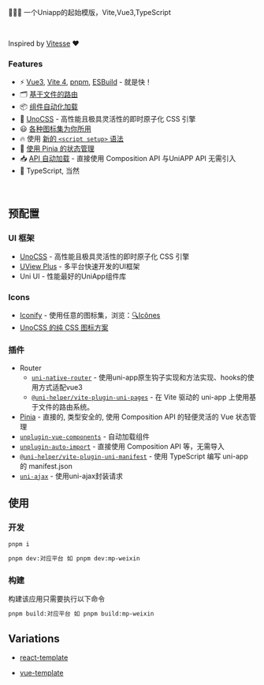 🚀🚀🚀 一个Uniapp的起始模版，Vite,Vue3,TypeScript

<br/>

Inspired by [Vitesse](https://github.com/antfu/vitesse) ❤

### Features

- ⚡️ [Vue3](https://vuejs.org/), [Vite 4](https://github.com/vitejs/vite), [pnpm](https://pnpm.io/), [ESBuild](https://github.com/evanw/esbuild) - 就是快！
- 🗂 [基于文件的路由](https://github.com/uni-helper/vite-plugin-uni-pages)
- 📦 [组件自动化加载](https://github.com/uni-helper/vite-plugin-uni-components)
- 🎨 [UnoCSS](https://github.com/antfu/unocss) - 高性能且极具灵活性的即时原子化 CSS 引擎
- 😃 [各种图标集为你所用](https://github.com/antfu/unocss/tree/main/packages/preset-icons)
- 🔥 使用 [新的 `<script setup>` 语法](https://github.com/vuejs/rfcs/pull/227)
- 🍍 [使用 Pinia 的状态管理](https://github.com/vuejs/pinia)
- 📥 [API 自动加载](https://github.com/antfu/unplugin-auto-import) - 直接使用 Composition API 与UniAPP API 无需引入
- 🦾 TypeScript, 当然


<br>

## 预配置

### UI 框架

- [UnoCSS](https://github.com/antfu/unocss) - 高性能且极具灵活性的即时原子化 CSS 引擎
- [UView Plus](https://uiadmin.net/uview-plus/) - 多平台快速开发的UI框架
- Uni UI - 性能最好的UniApp组件库
### Icons

- [Iconify](https://iconify.design) - 使用任意的图标集，浏览：[🔍Icônes](https://icones.netlify.app/)
- [UnoCSS 的纯 CSS 图标方案](https://github.com/antfu/unocss/tree/main/packages/preset-icons)

### 插件

- Router
  - [`uni-native-router`](https://github.com/Gertyxs/uni-native-router#readme) - 使用uni-app原生钩子实现和方法实现、hooks的使用方式适配vue3
  - [`@uni-helper/vite-plugin-uni-pages`](https://github.com/uni-helper/vite-plugin-uni-pages) - 在 Vite 驱动的 uni-app 上使用基于文件的路由系统。
- [Pinia](https://pinia.vuejs.org) - 直接的, 类型安全的, 使用 Composition API 的轻便灵活的 Vue 状态管理
- [`unplugin-vue-components`](https://github.com/antfu/unplugin-vue-components) - 自动加载组件
- [`unplugin-auto-import`](https://github.com/antfu/unplugin-auto-import) - 直接使用 Composition API 等，无需导入
- [`@uni-helper/vite-plugin-uni-manifest`](https://github.com/uni-helper/vite-plugin-uni-manifest#readme) - 使用 TypeScript 编写 uni-app 的 manifest.json
- [`uni-ajax`](https://uniajax.ponjs.com) - 使用uni-ajax封装请求

## 使用

### 开发

```bash
pnpm i
```

```bash
pnpm dev:对应平台 如 pnpm dev:mp-weixin
```

### 构建

构建该应用只需要执行以下命令

```bash
pnpm build:对应平台 如 pnpm build:mp-weixin
```

## Variations

- [react-template](https://github.com/yang1206/react-template.git)

- [vue-template](https://github.com/yang1206/vue-template.git)
